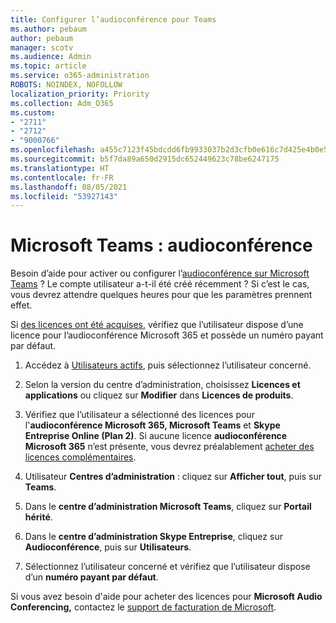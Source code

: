```yaml
---
title: Configurer l’audioconférence pour Teams
ms.author: pebaum
author: pebaum
manager: scotv
ms.audience: Admin
ms.topic: article
ms.service: o365-administration
ROBOTS: NOINDEX, NOFOLLOW
localization_priority: Priority
ms.collection: Adm_O365
ms.custom:
- "2711"
- "2712"
- "9000766"
ms.openlocfilehash: a455c7123f45bdcdd6fb9933037b2d3cfb0e616c7d425e4b0e54b2c15b7280e2
ms.sourcegitcommit: b5f7da89a650d2915dc652449623c78be6247175
ms.translationtype: HT
ms.contentlocale: fr-FR
ms.lasthandoff: 08/05/2021
ms.locfileid: "53927143"
---
```

# <a name="microsoft-teams--audio-conferencing"></a>Microsoft Teams : audioconférence

Besoin d’aide pour activer ou configurer l’[audioconférence sur Microsoft Teams](/microsoftteams/set-up-audio-conferencing-in-teams) ?  Le compte utilisateur a-t-il été créé récemment ? Si c’est le cas, vous devrez attendre quelques heures pour que les paramètres prennent effet.

Si [des licences ont été acquises](/microsoftteams/set-up-audio-conferencing-in-teams#step-2-get-and-assign-licenses), vérifiez que l’utilisateur dispose d’une licence pour l’audioconférence Microsoft 365 et possède un numéro payant par défaut.

1. Accédez à [Utilisateurs actifs](https://admin.microsoft.com/Adminportal/Home?source=applauncher#/users), puis sélectionnez l’utilisateur concerné.

2. Selon la version du centre d’administration, choisissez **Licences et applications** ou cliquez sur **Modifier** dans **Licences de produits**.

3. Vérifiez que l’utilisateur a sélectionné des licences pour l'**audioconférence Microsoft 365, Microsoft Teams** et **Skype Entreprise Online (Plan 2)**. Si aucune licence **audioconférence Microsoft 365** n’est présente, vous devrez préalablement [acheter des licences complémentaires](/microsoftteams/teams-add-on-licensing/microsoft-teams-add-on-licensing?tabs=small-business).

4. Utilisateur **Centres d’administration** : cliquez sur **Afficher tout**, puis sur **Teams**.

5. Dans le **centre d’administration Microsoft Teams**, cliquez sur **Portail hérité**.

6. Dans le **centre d’administration Skype Entreprise**, cliquez sur **Audioconférence**, puis sur **Utilisateurs**.

7. Sélectionnez l’utilisateur concerné et vérifiez que l’utilisateur dispose d’un **numéro payant par défaut**.

Si vous avez besoin d'aide pour acheter des licences pour **Microsoft Audio Conferencing,** contactez le [support de facturation de Microsoft](https://go.microsoft.com/fwlink/p/?linkid=518322).

